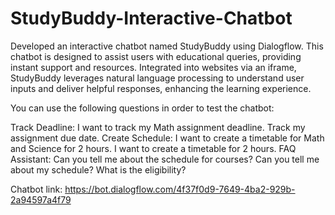 # StudyBuddy-Interactive-Chatbot

Developed an interactive chatbot named StudyBuddy using Dialogflow. This chatbot is designed to assist users with educational queries, providing instant support and resources. Integrated into websites via an iframe, StudyBuddy leverages natural language processing to understand user inputs and deliver helpful responses, enhancing the learning experience.

You can use the following questions in order to test the chatbot:

Track Deadline: I want to track my Math assignment deadline.
 Track my assignment due date.
Create Schedule: I want to create a timetable for Math and Science for 2 hours.
 I want to create a timetable for 2 hours.
FAQ Assistant: Can you tell me about the schedule for courses?
 Can you tell me about my schedule?
 What is the eligibility?


 Chatbot link: https://bot.dialogflow.com/4f37f0d9-7649-4ba2-929b-2a94597a4f79
